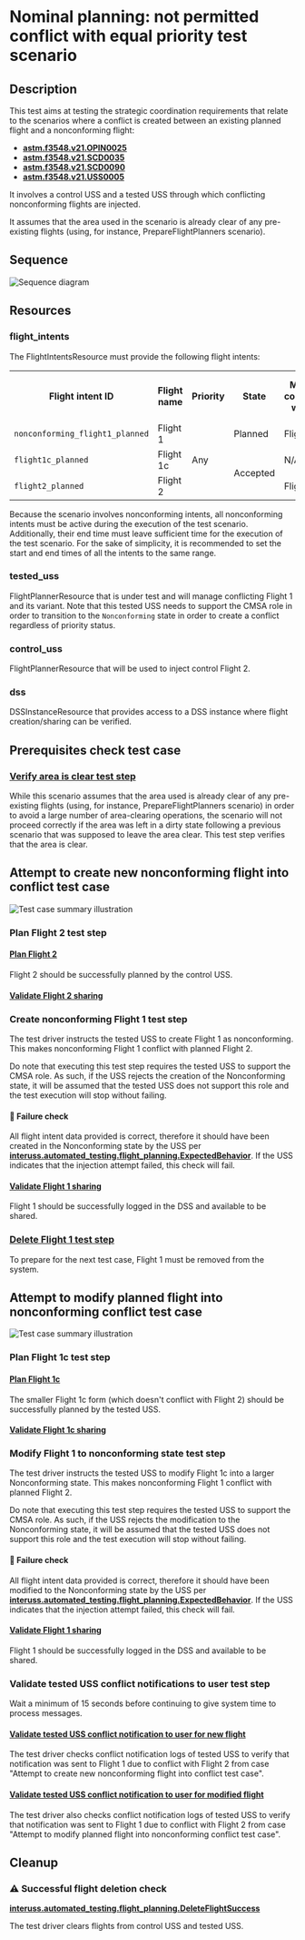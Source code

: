 # Nominal planning: not permitted conflict with equal priority test scenario

## Description
This test aims at testing the strategic coordination requirements that relate to the scenarios where
a conflict is created between an existing planned flight and a nonconforming flight:
- **[astm.f3548.v21.OPIN0025](../../../../requirements/astm/f3548/v21.md)**
- **[astm.f3548.v21.SCD0035](../../../../requirements/astm/f3548/v21.md)**
- **[astm.f3548.v21.SCD0090](../../../../requirements/astm/f3548/v21.md)**
- **[astm.f3548.v21.USS0005](../../../../requirements/astm/f3548/v21.md)**

It involves a control USS and a tested USS through which conflicting nonconforming flights are injected.

It assumes that the area used in the scenario is already clear of any pre-existing flights (using, for instance, PrepareFlightPlanners scenario).

## Sequence

![Sequence diagram](assets/SCD90_with_nonconforming_flight.png)

## Resources
### flight_intents
The FlightIntentsResource must provide the following flight intents:


<table>
  <tr>
    <th>Flight intent ID</th>
    <th>Flight name</th>
    <th>Priority</th>
    <th>State</th><!-- TODO: Update with usage_state and uas_state when new flight planning API is adopted -->
    <th>Must conflict with</th>
    <th>Must not conflict with</th>
  </tr>
  <tr>
    <td><code>nonconforming_flight1_planned</code></td>
    <td>Flight 1</td>
    <td rowspan="3">Any</td>
    <td>Planned</td>
    <td>Flight 2</td>
    <td>N/A</td>
  </tr>
  <tr>
    <td><code>flight1c_planned</code></td>
    <td>Flight 1c</td>
    <td rowspan="2">Accepted</td>
    <td>N/A</td>
    <td>Flight 2</td>
  </tr>
  <tr>
    <td><code>flight2_planned</code></td>
    <td>Flight 2</td>
    <td>Flight 1</td>
    <td>Flight 1c</td>
  </tr>
</table>

Because the scenario involves nonconforming intents, all nonconforming intents must be active during the execution of the
test scenario. Additionally, their end time must leave sufficient time for the execution of the test scenario. For the
sake of simplicity, it is recommended to set the start and end times of all the intents to the same range.

### tested_uss
FlightPlannerResource that is under test and will manage conflicting Flight 1 and its variant. Note that this tested USS needs to support the
CMSA role in order to transition to the `Nonconforming` state in order to create a conflict regardless of priority status.

### control_uss
FlightPlannerResource that will be used to inject control Flight 2. 

### dss
DSSInstanceResource that provides access to a DSS instance where flight creation/sharing can be verified.


## Prerequisites check test case

### [Verify area is clear test step](../clear_area_validation.md)

While this scenario assumes that the area used is already clear of any pre-existing flights (using, for instance, PrepareFlightPlanners scenario) in order to avoid a large number of area-clearing operations, the scenario will not proceed correctly if the area was left in a dirty state following a previous scenario that was supposed to leave the area clear.  This test step verifies that the area is clear.

## Attempt to create new nonconforming flight into conflict test case
![Test case summary illustration](../nominal_planning/conflict_equal_priority_not_permitted/assets/attempt_to_plan_flight_into_conflict.svg)

### Plan Flight 2 test step

#### [Plan Flight 2](../../../flight_planning/plan_flight_intent.md)
Flight 2 should be successfully planned by the control USS.

#### [Validate Flight 2 sharing](../validate_shared_operational_intent.md)

### Create nonconforming Flight 1 test step
The test driver instructs the tested USS to create Flight 1 as nonconforming. This makes nonconforming Flight 1 conflict with planned Flight 2.

Do note that executing this test step requires the tested USS to support the CMSA role. As such, if the USS rejects the creation 
of the Nonconforming state, it will be assumed that the tested USS does not support this role and the test
execution will stop without failing.

#### 🛑 Failure check
All flight intent data provided is correct, therefore it should have been
created in the Nonconforming state by the USS
per **[interuss.automated_testing.flight_planning.ExpectedBehavior](../../../../requirements/interuss/automated_testing/flight_planning.md)**.
If the USS indicates that the injection attempt failed, this check will fail.

#### [Validate Flight 1 sharing](../validate_shared_operational_intent.md)
Flight 1 should be successfully logged in the DSS and available to be shared.

### [Delete Flight 1 test step](../../../flight_planning/delete_flight_intent.md)
To prepare for the next test case, Flight 1 must be removed from the system.


## Attempt to modify planned flight into nonconforming conflict test case
![Test case summary illustration](../nominal_planning/conflict_equal_priority_not_permitted/assets/attempt_to_modify_planned_flight_into_conflict.svg)

### Plan Flight 1c test step

#### [Plan Flight 1c](../../../flight_planning/plan_flight_intent.md)
The smaller Flight 1c form (which doesn't conflict with Flight 2) should be successfully planned by the tested USS.

#### [Validate Flight 1c sharing](../validate_shared_operational_intent.md)

### Modify Flight 1 to nonconforming state test step
The test driver instructs the tested USS to modify Flight 1c into a larger Nonconforming state. This makes nonconforming Flight 1 conflict with planned Flight 2.

Do note that executing this test step requires the tested USS to support the CMSA role. As such, if the USS rejects the modification 
to the Nonconforming state, it will be assumed that the tested USS does not support this role and the test
execution will stop without failing.

#### 🛑 Failure check
All flight intent data provided is correct, therefore it should have been
modified to the Nonconforming state by the USS
per **[interuss.automated_testing.flight_planning.ExpectedBehavior](../../../../requirements/interuss/automated_testing/flight_planning.md)**.
If the USS indicates that the injection attempt failed, this check will fail.

#### [Validate Flight 1 sharing](../validate_shared_operational_intent.md)
Flight 1 should be successfully logged in the DSS and available to be shared.

### Validate tested USS conflict notifications to user test step

Wait a minimum of 15 seconds before continuing to give system time to process messages. 

#### [Validate tested USS conflict notification to user for new flight](test_steps/validate_user_conflict_notification_with_another_flight.md)
The test driver checks conflict notification logs of tested USS to verify that notification was sent to Flight 1 due to conflict with Flight 2 from case "Attempt to create new nonconforming flight into conflict test case".

#### [Validate tested USS conflict notification to user for modified flight](test_steps/validate_user_conflict_notification_with_another_flight.md)
The test driver also checks conflict notification logs of tested USS to verify that notification was sent to Flight 1 due to conflict with Flight 2 from case "Attempt to modify planned flight into nonconforming conflict test case".

## Cleanup
### ⚠️ Successful flight deletion check
**[interuss.automated_testing.flight_planning.DeleteFlightSuccess](../../../../requirements/interuss/automated_testing/flight_planning.md)**

The test driver clears flights from control USS and tested USS.